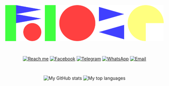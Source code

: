 <div align="center">

<img src="./images/ioze.svg" alt="Rioze!!!!!">

&nbsp;

[![Reach me](https://img.shields.io/badge/Reach%20me%20at%20-FFF?&style=for-the-badge&)]()
[![Facebook](https://img.shields.io/badge/Facebook-%234267B2.svg?&style=for-the-badge&logo=facebook&logoColor=white)](https://facebook.com/crioze)
[![Telegram](https://img.shields.io/badge/Telegram-%230088cc.svg?&style=for-the-badge&logo=telegram&logoColor=white)](https://t.me/riozec)
[![WhatsApp](https://img.shields.io/badge/WhatsApp-25D366?style=for-the-badge&logo=whatsapp&logoColor=white)](https://wa.me/6285158231152)
[![Email](https://img.shields.io/badge/Email-EA4335?style=for-the-badge&logo=gmail&logoColor=white)](mailto:cietstrioze@gmail.com)

&nbsp;

<a>![My GitHub stats](https://github-readme-stats.vercel.app/api?username=riozec&border_radius=0&hide_border=true&disable_animations=true&show_icons=true&custom_title=My%20GitHub%20stats)</a>
<a>![My top languages](https://github-readme-stats.vercel.app/api/top-langs/?username=riozec&border_radius=0&hide_border=true&layout=compact&custom_title=My%20top%20languages)</a>

</div>
